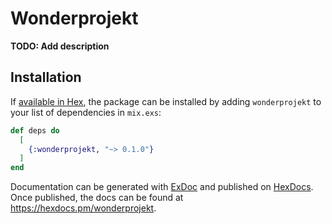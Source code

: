 # Wonderprojekt

**TODO: Add description**

## Installation

If [available in Hex](https://hex.pm/docs/publish), the package can be installed
by adding `wonderprojekt` to your list of dependencies in `mix.exs`:

```elixir
def deps do
  [
    {:wonderprojekt, "~> 0.1.0"}
  ]
end
```

Documentation can be generated with [ExDoc](https://github.com/elixir-lang/ex_doc)
and published on [HexDocs](https://hexdocs.pm). Once published, the docs can
be found at <https://hexdocs.pm/wonderprojekt>.

